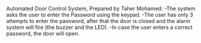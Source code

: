Automated Door Control System, Prepared by Taher Mohamed.
-The system asks the user to enter the Password using the keypad.
-The user has only 3 attempts to enter the password, 
 after that the door is closed and the alarm system will fire (the buzzer and the LED).
-In case the user enters a correct password, the door will open.
